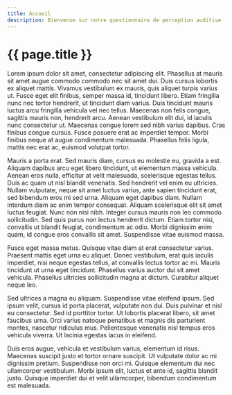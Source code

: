 ```yaml
---
title: Accueil
description: Bienvenue sur notre questionnaire de perception auditive
---
```


<h1>{{ page.title }}</h1>

Lorem ipsum dolor sit amet, consectetur adipiscing elit. Phasellus at mauris sit amet augue commodo commodo nec sit amet dui. Duis cursus lobortis ex aliquet mattis. Vivamus vestibulum ex mauris, quis aliquet turpis varius ut. Fusce eget elit finibus, semper massa id, tincidunt libero. Etiam fringilla nunc nec tortor hendrerit, ut tincidunt diam varius. Duis tincidunt mauris luctus arcu fringilla vehicula vel nec tellus. Maecenas non felis congue, sagittis mauris non, hendrerit arcu. Aenean vestibulum elit dui, id iaculis nunc consectetur ut. Maecenas congue lorem sed nibh varius dapibus. Cras finibus congue cursus. Fusce posuere erat ac imperdiet tempor. Morbi finibus neque at augue condimentum malesuada. Phasellus felis ligula, mattis nec erat ac, euismod volutpat tortor.

Mauris a porta erat. Sed mauris diam, cursus eu molestie eu, gravida a est. Aliquam dapibus arcu eget libero tincidunt, ut elementum massa vehicula. Aenean eros nulla, efficitur at velit malesuada, scelerisque egestas tellus. Duis ac quam ut nisl blandit venenatis. Sed hendrerit vel enim eu ultricies. Nullam vulputate, neque sit amet luctus varius, ante sapien tincidunt erat, sed bibendum eros mi sed urna. Aliquam eget dapibus diam. Nullam interdum diam ac enim tempor consequat. Aliquam scelerisque elit sit amet luctus feugiat. Nunc non nisi nibh. Integer cursus mauris non leo commodo sollicitudin. Sed quis purus non lectus hendrerit dictum. Etiam tortor nisi, convallis ut blandit feugiat, condimentum ac odio. Morbi dignissim enim quam, id congue eros convallis sit amet. Suspendisse vitae euismod massa.

Fusce eget massa metus. Quisque vitae diam at erat consectetur varius. Praesent mattis eget urna eu aliquet. Donec vestibulum, erat quis iaculis imperdiet, nisi neque egestas tellus, at convallis lectus tortor ac mi. Mauris tincidunt ut urna eget tincidunt. Phasellus varius auctor dui sit amet vehicula. Phasellus ultricies sollicitudin magna at dictum. Curabitur aliquet neque leo.

Sed ultrices a magna eu aliquam. Suspendisse vitae eleifend ipsum. Sed ipsum velit, cursus id porta placerat, vulputate non dui. Duis pulvinar et nisl eu consectetur. Sed id porttitor tortor. Ut lobortis placerat libero, sit amet faucibus urna. Orci varius natoque penatibus et magnis dis parturient montes, nascetur ridiculus mus. Pellentesque venenatis nisl tempus eros vehicula viverra. Ut lacinia egestas lacus in eleifend.

Duis eros augue, vehicula et vestibulum varius, elementum id risus. Maecenas suscipit justo et tortor ornare suscipit. Ut vulputate dolor ac mi dignissim pretium. Suspendisse non orci mi. Quisque elementum dui nec ullamcorper vestibulum. Morbi ipsum elit, luctus et ante id, sagittis blandit justo. Quisque imperdiet dui et velit ullamcorper, bibendum condimentum est malesuada.